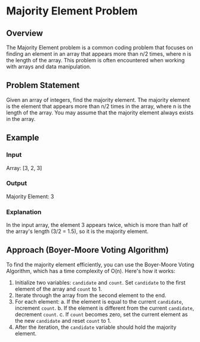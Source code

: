 # Majority Element Problem

## Overview
The Majority Element problem is a common coding problem that focuses on finding an element in an array that appears more than n/2 times, where n is the length of the array. This problem is often encountered when working with arrays and data manipulation.

## Problem Statement
Given an array of integers, find the majority element. The majority element is the element that appears more than n/2 times in the array, where n is the length of the array. You may assume that the majority element always exists in the array.

## Example
### Input
Array: [3, 2, 3]

### Output
Majority Element: 3

### Explanation
In the input array, the element 3 appears twice, which is more than half of the array's length (3/2 = 1.5), so it is the majority element.

## Approach (Boyer-Moore Voting Algorithm)
To find the majority element efficiently, you can use the Boyer-Moore Voting Algorithm, which has a time complexity of O(n). Here's how it works:

1. Initialize two variables: `candidate` and `count`. Set `candidate` to the first element of the array and `count` to 1.
2. Iterate through the array from the second element to the end.
3. For each element:
   a. If the element is equal to the current `candidate`, increment `count`.
   b. If the element is different from the current `candidate`, decrement `count`.
   c. If `count` becomes zero, set the current element as the new `candidate` and reset `count` to 1.
4. After the iteration, the `candidate` variable should hold the majority element.


